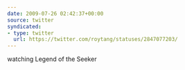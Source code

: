 ```yaml
---
date: 2009-07-26 02:42:37+00:00
source: twitter
syndicated:
- type: twitter
  url: https://twitter.com/roytang/statuses/2847077203/
---
```


watching Legend of the Seeker